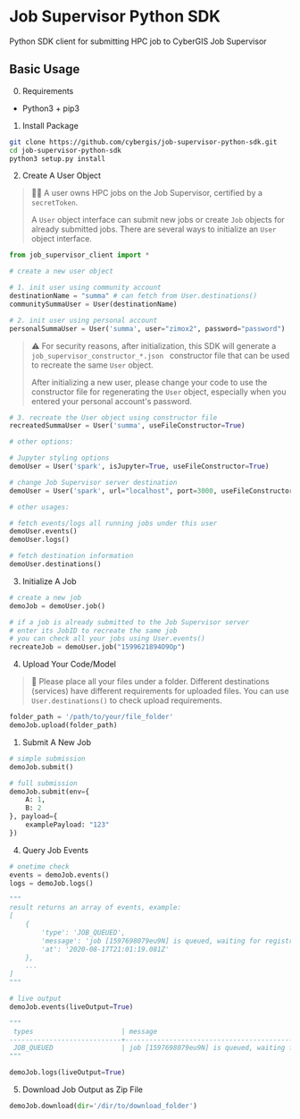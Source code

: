 # Job Supervisor Python SDK
Python SDK client for submitting HPC job to CyberGIS Job Supervisor

## Basic Usage
0. Requirements
- Python3 + pip3

1. Install Package
```bash
git clone https://github.com/cybergis/job-supervisor-python-sdk.git
cd job-supervisor-python-sdk
python3 setup.py install
```

2. Create A User Object

> 👩‍💻 A user owns HPC jobs on the Job Supervisor, certified by a `secretToken`. 
> 
> A `User` object interface can submit new jobs or create `Job` objects for already submitted jobs. There are several ways to initialize an `User` object interface. 
```python
from job_supervisor_client import *

# create a new user object

# 1. init user using community account
destinationName = "summa" # can fetch from User.destinations()
communitySummaUser = User(destinationName)

# 2. init user using personal account
personalSummaUser = User('summa', user="zimox2", password="password")
```
> ⚠️ For security reasons, after initialization, this SDK will generate a `job_supervisor_constructor_*.json ` constructor file that can be used to recreate the same `User` object. 
> 
> After initializing a new user, please change your code to use the constructor file for regenerating the `User` object, especially when you entered your personal account's password. 

```python
# 3. recreate the User object using constructor file
recreatedSummaUser = User('summa', useFileConstructor=True)
```

```python
# other options:

# Jupyter styling options
demoUser = User('spark', isJupyter=True, useFileConstructor=True)

# change Job Supervisor server destination
demoUser = User('spark', url="localhost", port=3000, useFileConstructor=True)

# other usages:

# fetch events/logs all running jobs under this user
demoUser.events()
demoUser.logs()

# fetch destination information
demoUser.destinations()
```

3. Initialize A Job
```python
# create a new job
demoJob = demoUser.job()

# if a job is already submitted to the Job Supervisor server
# enter its JobID to recreate the same job
# you can check all your jobs using User.events()
recreateJob = demoUser.job("1599621894O9Op")
```

4. Upload Your Code/Model
> 📃 Please place all your files under a folder. Different destinations (services) have different requirements for uploaded files. You can use `User.destinations()` to check upload requirements.

```python
folder_path = '/path/to/your/file_folder'
demoJob.upload(folder_path)
```

1. Submit A New Job
```python
# simple submission
demoJob.submit()

# full submission
demoJob.submit(env={
    A: 1,
    B: 2
}, payload={
    examplePayload: "123"
})
```

4. Query Job Events
```python
# onetime check
events = demoJob.events()
logs = demoJob.logs()

"""
result returns an array of events, example:
[
	{
		'type': 'JOB_QUEUED',
		'message': 'job [1597698079eu9N] is queued, waiting for registration',
		'at': '2020-08-17T21:01:19.081Z'
	},
    ...
]
"""

# live output
demoJob.events(liveOutput=True)

"""
 types                      | message                                                                            | time
----------------------------+------------------------------------------------------------------------------------+--------------------------
 JOB_QUEUED                 | job [1597698079eu9N] is queued, waiting for registration                           | 2020-08-17T21:01:19.081Z
"""

demoJob.logs(liveOutput=True)
```

5. Download Job Output as Zip File
```python
demoJob.download(dir='/dir/to/download_folder')
```